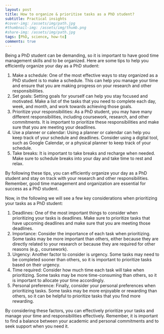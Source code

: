 ```yaml
---
layout: post
title: How to organize & prioritise tasks as a PhD student?
subtitle: Practical insights
#cover-img: /assets/img/path.jpg
#thumbnail-img: /assets/img/thumb.png
#share-img: /assets/img/path.jpg
tags: [PhD, science, how-to]
comments: true
---
```


Being a PhD student can be demanding, so it is important to have good time management skills and to be organized. Here are some tips to help you efficiently organize your day as a PhD student:

1. Make a schedule: One of the most effective ways to stay organized as a PhD student is to make a schedule. This can help you manage your time and ensure that you are making progress on your research and other responsibilities.
2. Set goals: Setting goals for yourself can help you stay focused and motivated. Make a list of the tasks that you need to complete each day, week, and month, and work towards achieving those goals.
3. Prioritize your responsibilities: As a PhD student, you may have many different responsibilities, including coursework, research, and other commitments. It is important to prioritize these responsibilities and make sure that you are meeting your deadlines.
4. Use a planner or calendar: Using a planner or calendar can help you keep track of your schedule and deadlines. Consider using a digital tool, such as Google Calendar, or a physical planner to keep track of your schedule.
5. Take breaks: It is important to take breaks and recharge when needed. Make sure to schedule breaks into your day and take time to rest and relax.

By following these tips, you can efficiently organize your day as a PhD student and stay on track with your research and other responsibilities. Remember, good time management and organization are essential for success as a PhD student.

Now, in the following we will see a few key considerations when prioritizing your tasks as a PhD student:

1. Deadlines: One of the most important things to consider when prioritizing your tasks is deadlines. Make sure to prioritize tasks that have upcoming deadlines and make sure that you are meeting those deadlines.
2. Importance: Consider the importance of each task when prioritizing. Some tasks may be more important than others, either because they are directly related to your research or because they are required for other reasons (e.g., coursework).
3. Urgency: Another factor to consider is urgency. Some tasks may need to be completed sooner than others, so it is important to prioritize tasks based on their urgency.
4. Time required: Consider how much time each task will take when prioritizing. Some tasks may be more time-consuming than others, so it is important to allocate your time accordingly.
5. Personal preference: Finally, consider your personal preferences when prioritizing tasks. Some tasks may be more enjoyable or rewarding than others, so it can be helpful to prioritize tasks that you find more rewarding.

By considering these factors, you can effectively prioritize your tasks and manage your time and responsibilities effectively. Remember, it is important to find a balance between your academic and personal commitments and to seek support when you need it.
